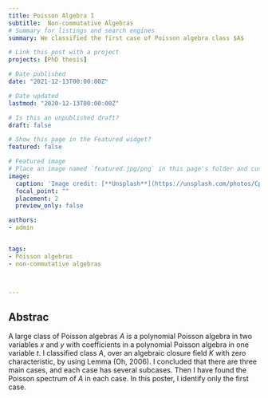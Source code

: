 ```yaml
---
title: Poisson Algebra I
subtitle:  Non-commutative Algebras
# Summary for listings and search engines
summary: We classified the first case of Poisson algebra class $A$

# Link this post with a project
projects: [PhD thesis]

# Date published
date: "2021-12-13T00:00:00Z"

# Date updated
lastmod: "2020-12-13T00:00:00Z"

# Is this an unpublished draft?
draft: false

# Show this page in the Featured widget?
featured: false

# Featured image
# Place an image named `featured.jpg/png` in this page's folder and customize its options here.
image:
  caption: 'Image credit: [**Unsplash**](https://unsplash.com/photos/CpkOjOcXdUY)'
  focal_point: ""
  placement: 2
  preview_only: false

authors:
- admin


tags:
- Poisson algebras
- non-commutative algebras



---
```


## Abstrac

A large class of Poisson algebras $A$ is a polynomial Poisson algebra in two variables $x$ and $y$ with coefficients 
in a polynomial Poisson algebra in one variable $t$. I classified class $A$, over an algebraic closure field $K$ with zero
characteristic, by using Lemma (Oh, 2006). I concluded that there are three main cases, and each case has several subcases.
  Then I have found the Poisson spectrum of $A$ in each case. In this poster, I identify only the first case.




